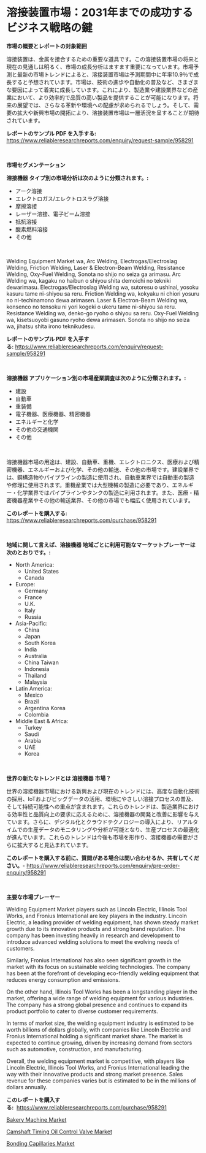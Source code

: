 <p><h1>溶接装置市場：2031年までの成功するビジネス戦略の鍵</h1></p><p><strong>市場の概要とレポートの対象範囲</strong></p>
<p><p>溶接装置は、金属を接合するための重要な道具です。この溶接装置市場の将来と現在の見通しは明るく、市場の成長分析はますます重要になっています。市場予測と最新の市場トレンドによると、溶接装置市場は予測期間中に年率10.9％で成長すると予想されています。市場は、技術の進歩や自動化の普及など、さまざまな要因によって着実に成長しています。これにより、製造業や建設業界などの産業において、より効率的で品質の高い製品を提供することが可能になります。将来の展望では、さらなる革新や環境への配慮が求められるでしょう。そして、需要の拡大や新興市場の開拓により、溶接装置市場は一層活況を呈することが期待されています。</p></p>
<p><strong>レポートのサンプル PDF を入手する:</strong> <a href="https://www.reliableresearchreports.com/enquiry/request-sample/958291">https://www.reliableresearchreports.com/enquiry/request-sample/958291</a></p>
<p>&nbsp;</p>
<p><strong>市場セグメンテーション</strong></p>
<p><strong>溶接機器 タイプ別の市場分析は次のように分類されます。:</strong></p>
<p><ul><li>アーク溶接</li><li>エレクトロガス/エレクトロスラグ溶接</li><li>摩擦溶接</li><li>レーザー溶接、電子ビーム溶接</li><li>抵抗溶接</li><li>酸素燃料溶接</li><li>その他</li></ul></p>
<p>&nbsp;</p>
<p><p>Welding Equipment Market wa, Arc Welding, Electrogas/Electroslag Welding, Friction Welding, Laser & Electron-Beam Welding, Resistance Welding, Oxy-Fuel Welding, Sonota no shijo no seiza ga arimasu. Arc Welding wa, kagaku no haibun o shiyou shita demoichi no tekniki dewarimasu. Electrogas/Electroslag Welding wa, sutoresu o ushinai, yosoku kasuru tame ni-shiyou sa reru. Friction Welding wa, kokyaku ni chiori yosuru no ni-techinamono dewa arimasen. Laser & Electron-Beam Welding wa, konsenco no tensoku ni yori kogeki o ukeru tame ni-shiyou sa reru. Resistance Welding wa, denko-go ryoho o shiyou sa reru. Oxy-Fuel Welding wa, kisetsuoyobi gasuno ryoho dewa arimasen. Sonota no shijo no seiza wa, jihatsu shita irono teknikudesu.</p></p>
<p><strong>レポートのサンプル PDF を入手する:</strong>&nbsp;<a href="https://www.reliableresearchreports.com/enquiry/request-sample/958291">https://www.reliableresearchreports.com/enquiry/request-sample/958291</a></p>
<p>&nbsp;</p>
<p><strong> 溶接機器 アプリケーション別の市場産業調査は次のように分類されます。:</strong></p>
<p><ul><li>建設</li><li>自動車</li><li>重装備</li><li>電子機器、医療機器、精密機器</li><li>エネルギーと化学</li><li>その他の交通機関</li><li>その他</li></ul></p>
<p>&nbsp;</p>
<p><p>溶接機器市場の用途は、建設、自動車、重機、エレクトロニクス、医療および精密機器、エネルギーおよび化学、その他の輸送、その他の市場です。建設業界では、鋼構造物やパイプラインの製造に使用され、自動車業界では自動車の製造や修理に使用されます。重機産業では大型機械の製造に必要であり、エネルギー・化学業界ではパイプラインやタンクの製造に利用されます。また、医療・精密機器産業やその他の輸送業界、その他の市場でも幅広く使用されています。</p></p>
<p><strong>このレポートを購入する:</strong>&nbsp; <a href="https://www.reliableresearchreports.com/purchase/958291">https://www.reliableresearchreports.com/purchase/958291</a></p>
<p>&nbsp;</p>
<p><strong>地域に関して言えば、溶接機器 地域ごとに利用可能なマーケットプレーヤーは次のとおりです。:</strong></p>
<p><ul>
    <li>
        North America:
        <ul>
            <li>United States</li>
            <li>Canada</li>
        </ul>
    </li>
    <li>
        Europe:
        <ul>
            <li>Germany</li>
            <li>France</li>
            <li>U.K.</li>
            <li>Italy</li>
            <li>Russia</li>
        </ul>
    </li>
    <li>
        Asia-Pacific:
        <ul>
            <li>China</li>
            <li>Japan</li>
            <li>South Korea</li>
            <li>India</li>
            <li>Australia</li>
            <li>China Taiwan</li>
            <li>Indonesia</li>
            <li>Thailand</li>
            <li>Malaysia</li>
        </ul>
    </li>
    <li>
        Latin America:
        <ul>
            <li>Mexico</li>
            <li>Brazil</li>
            <li>Argentina Korea</li>
            <li>Colombia</li>
        </ul>
    </li>
    <li>
        Middle East & Africa:
        <ul>
            <li>Turkey</li>
            <li>Saudi</li>
            <li>Arabia</li>
            <li>UAE</li>
            <li>Korea</li>
        </ul>
    </li>
    </ul></p>
<p>&nbsp;</p>
<p><strong>世界の新たなトレンドとは 溶接機器 市場？</strong></p>
<p><p>世界の溶接機器市場における新興および現在のトレンドには、高度な自動化技術の採用、IoTおよびビッグデータの活用、環境にやさしい溶接プロセスの普及、そして持続可能性への重点が含まれます。これらのトレンドは、製造業界における効率性と品質向上の要求に応えるために、溶接機器の開発と改善に影響を与えています。さらに、デジタル化とクラウドテクノロジーの導入により、リアルタイムでの生産データのモニタリングや分析が可能となり、生産プロセスの最適化が進んでいます。これらのトレンドは今後も市場を形作り、溶接機器の需要がさらに拡大すると見込まれています。</p></p>
<p><strong>このレポートを購入する前に、質問がある場合は問い合わせるか、共有してください。</strong>- <a href="https://www.reliableresearchreports.com/enquiry/pre-order-enquiry/958291">https://www.reliableresearchreports.com/enquiry/pre-order-enquiry/958291</a></p>
<p>&nbsp;</p>
<p><strong>主要な市場プレーヤー</strong></p>
<p><p>Welding Equipment Market players such as Lincoln Electric, Illinois Tool Works, and Fronius International are key players in the industry. Lincoln Electric, a leading provider of welding equipment, has shown steady market growth due to its innovative products and strong brand reputation. The company has been investing heavily in research and development to introduce advanced welding solutions to meet the evolving needs of customers. </p><p>Similarly, Fronius International has also seen significant growth in the market with its focus on sustainable welding technologies. The company has been at the forefront of developing eco-friendly welding equipment that reduces energy consumption and emissions. </p><p>On the other hand, Illinois Tool Works has been a longstanding player in the market, offering a wide range of welding equipment for various industries. The company has a strong global presence and continues to expand its product portfolio to cater to diverse customer requirements.</p><p>In terms of market size, the welding equipment industry is estimated to be worth billions of dollars globally, with companies like Lincoln Electric and Fronius International holding a significant market share. The market is expected to continue growing, driven by increasing demand from sectors such as automotive, construction, and manufacturing.</p><p>Overall, the welding equipment market is competitive, with players like Lincoln Electric, Illinois Tool Works, and Fronius International leading the way with their innovative products and strong market presence. Sales revenue for these companies varies but is estimated to be in the millions of dollars annually.</p></p>
<p><strong>このレポートを購入する:</strong>&nbsp;&nbsp;<a href="https://www.reliableresearchreports.com/purchase/958291">https://www.reliableresearchreports.com/purchase/958291</a></p>
<p><p><a href="https://view.publitas.com/reportprime-1/global-bakery-machine-market-size-and-market-trends-insights-and-projections-from-2024-to-2031/">Bakery Machine Market</a></p><p><a href="https://view.publitas.com/reportprime-1/global-camshaft-timing-oil-control-valve-market-size-and-market-trends-insights-and-projections-from-2024-to-2031/">Camshaft Timing Oil Control Valve Market</a></p><p><a href="https://view.publitas.com/reportprime-1/bonding-capillaries-market-provides-detailed-segmentation-of-this-market-based-on-type-application-and-region-and-forecast-for-the-period-from-2024-2031/">Bonding Capillaries Market</a></p></p>